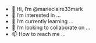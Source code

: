 - 👋 Hi, I’m @marieclaire33mark
- 👀 I’m interested in ...
- 🌱 I’m currently learning ...
- 💞️ I’m looking to collaborate on ...
- 📫 How to reach me ...

<!---
marieclaire33mark/marieclaire33mark is a ✨ special ✨ repository because its `README.md` (this file) appears on your GitHub profile.
You can click the Preview link to take a look at your changes.
--->
